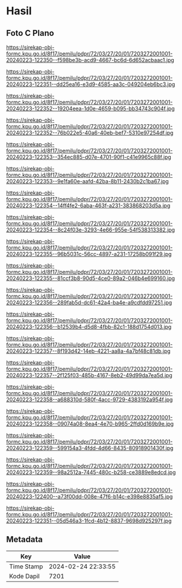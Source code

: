 # Hasil

## Foto C Plano

https://sirekap-obj-formc.kpu.go.id/8f17/pemilu/pdpr/72/03/27/20/01/7203272001001-20240223-122350--f598be3b-acd9-4667-bc6d-6d652acbaac1.jpg

https://sirekap-obj-formc.kpu.go.id/8f17/pemilu/pdpr/72/03/27/20/01/7203272001001-20240223-122351--dd25ea16-e3d9-4585-aa3c-049204eb6bc3.jpg

https://sirekap-obj-formc.kpu.go.id/8f17/pemilu/pdpr/72/03/27/20/01/7203272001001-20240223-122352--19204eea-1d0e-4659-b095-bb34743c904f.jpg

https://sirekap-obj-formc.kpu.go.id/8f17/pemilu/pdpr/72/03/27/20/01/7203272001001-20240223-122352--76b022e5-40a6-40eb-bef7-5310e97254df.jpg

https://sirekap-obj-formc.kpu.go.id/8f17/pemilu/pdpr/72/03/27/20/01/7203272001001-20240223-122353--354ec885-d07e-4701-90f1-c41e9965c88f.jpg

https://sirekap-obj-formc.kpu.go.id/8f17/pemilu/pdpr/72/03/27/20/01/7203272001001-20240223-122353--9e1fa60e-aafd-42ba-8b11-2430b2c1ba67.jpg

https://sirekap-obj-formc.kpu.go.id/8f17/pemilu/pdpr/72/03/27/20/01/7203272001001-20240223-122354--14ff4fe2-6aba-463f-a231-383868203d5a.jpg

https://sirekap-obj-formc.kpu.go.id/8f17/pemilu/pdpr/72/03/27/20/01/7203272001001-20240223-122354--8c24f03e-3293-4e66-955e-54f538313382.jpg

https://sirekap-obj-formc.kpu.go.id/8f17/pemilu/pdpr/72/03/27/20/01/7203272001001-20240223-122355--96b5031c-56cc-4897-a231-17258b091f29.jpg

https://sirekap-obj-formc.kpu.go.id/8f17/pemilu/pdpr/72/03/27/20/01/7203272001001-20240223-122355--81ccf3b8-90d5-4ce0-89a2-046b4e699160.jpg

https://sirekap-obj-formc.kpu.go.id/8f17/pemilu/pdpr/72/03/27/20/01/7203272001001-20240223-122356--289fab5d-dc61-42a4-ba4e-a9cdfdd97251.jpg

https://sirekap-obj-formc.kpu.go.id/8f17/pemilu/pdpr/72/03/27/20/01/7203272001001-20240223-122356--b12539b4-d5d8-4fbb-82c1-188d1754d013.jpg

https://sirekap-obj-formc.kpu.go.id/8f17/pemilu/pdpr/72/03/27/20/01/7203272001001-20240223-122357--8f193d42-14eb-4221-aa8a-4a7bf48c81db.jpg

https://sirekap-obj-formc.kpu.go.id/8f17/pemilu/pdpr/72/03/27/20/01/7203272001001-20240223-122357--2f125f03-485b-4167-8eb2-49d99da7ea5d.jpg

https://sirekap-obj-formc.kpu.go.id/8f17/pemilu/pdpr/72/03/27/20/01/7203272001001-20240223-122358--a688310d-580f-4acc-9729-4383192a954f.jpg

https://sirekap-obj-formc.kpu.go.id/8f17/pemilu/pdpr/72/03/27/20/01/7203272001001-20240223-122358--09074a08-8ea4-4e70-b965-2ffd0d169b9e.jpg

https://sirekap-obj-formc.kpu.go.id/8f17/pemilu/pdpr/72/03/27/20/01/7203272001001-20240223-122359--599154a3-4fdd-4d66-8435-80918901430f.jpg

https://sirekap-obj-formc.kpu.go.id/8f17/pemilu/pdpr/72/03/27/20/01/7203272001001-20240223-122359--98a2512a-7445-480c-b258-ce3889e8edcd.jpg

https://sirekap-obj-formc.kpu.go.id/8f17/pemilu/pdpr/72/03/27/20/01/7203272001001-20240223-122400--a73f00dd-008e-47f6-b14c-e398e8835af5.jpg

https://sirekap-obj-formc.kpu.go.id/8f17/pemilu/pdpr/72/03/27/20/01/7203272001001-20240223-122351--05d546a3-1fcd-4b12-8837-9698d925297f.jpg


## Metadata

| Key        | Value               |
| ---------- | ------------------- |
| Time Stamp | 2024-02-24 22:33:55 |
| Kode Dapil | 7201                |



